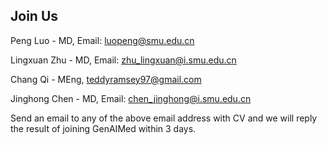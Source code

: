 ## Join Us

Peng Luo - MD, Email: luopeng@smu.edu.cn

Lingxuan Zhu - MD, Email: zhu_lingxuan@i.smu.edu.cn

Chang Qi - MEng, teddyramsey97@gmail.com

Jinghong Chen - MD, Email: chen_jinghong@i.smu.edu.cn

Send an email to any of the above email address with CV and we will reply the result of joining GenAIMed within 3 days.
